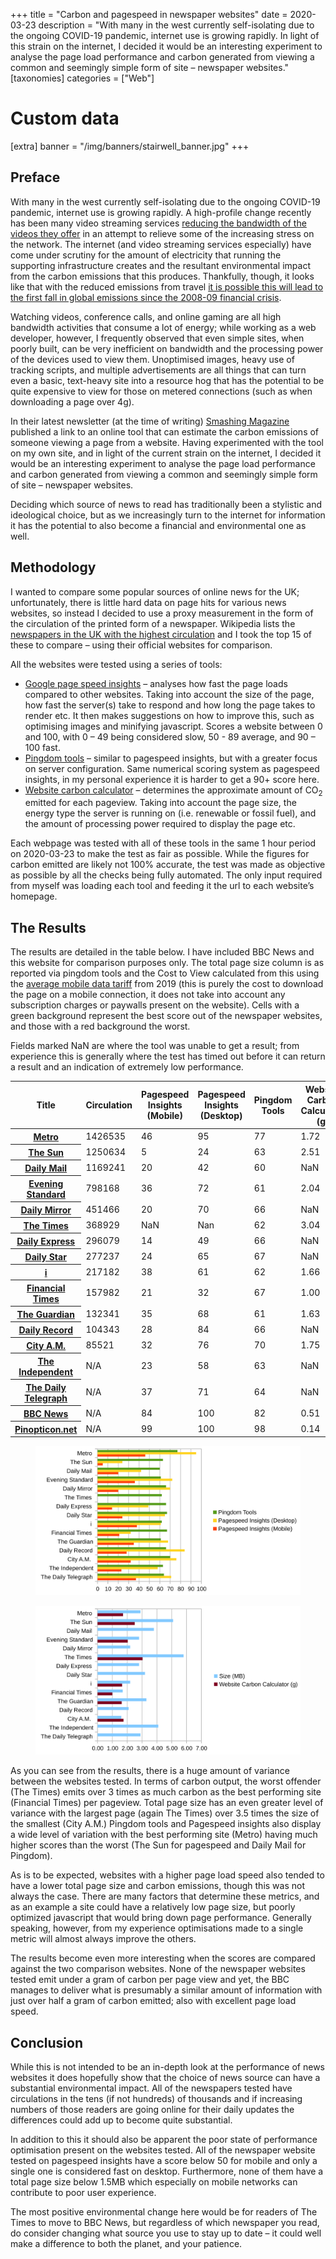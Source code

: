+++
title = "Carbon and pagespeed in newspaper websites"
date = 2020-03-23
description = "With many in the west currently self-isolating due to the ongoing COVID-19 pandemic, internet use is growing rapidly. In light of this strain on the internet, I decided it would be an interesting experiment to analyse the page load performance and carbon generated from viewing a common and seemingly simple form of site – newspaper websites."
[taxonomies]
categories = ["Web"]

# Custom data
[extra]
banner = "/img/banners/stairwell_banner.jpg"
+++
<div class="text-block">

## Preface
With many in the west currently self-isolating due to the ongoing COVID-19 pandemic, internet use is growing rapidly. A high-profile change recently has been many video streaming services [reducing the bandwidth of the videos they offer](https://www.theguardian.com/media/2020/mar/19/netflix-to-slow-europe-transmissions-to-avoid-broadband-overload) in an attempt to relieve some of the increasing stress on the network. The internet (and video streaming services especially) have come under scrutiny for the amount of electricity that running the supporting infrastructure creates and the resultant environmental impact from the carbon emissions that this produces. Thankfully, though, it looks like that with the reduced emissions from travel <a href="https://www.theguardian.com/world/2020/mar/10/coronavirus-could-cause-fall-in-global-co2-emissions">it is possible this will lead to the first fall in global emissions since the 2008-09 financial crisis</a>.

Watching videos, conference calls, and online gaming are all high bandwidth activities that consume a lot of energy; while working as a web developer, however, I frequently observed that even simple sites, when poorly built, can be very inefficient on bandwidth and the processing power of the devices used to view them. Unoptimised images, heavy use of tracking scripts, and multiple advertisements are all things that can turn even a basic, text-heavy site into a resource hog that has the potential to be quite expensive to view for those on metered connections (such as when downloading a page over 4g).

In their latest newsletter (at the time of writing) [Smashing Magazine](https://www.smashingmagazine.com/) published a link to an online tool that can estimate the carbon emissions of someone viewing a page from a website. Having experimented with the tool on my own site, and in light of the current strain on the internet, I decided it would be an interesting experiment to analyse the page load performance and carbon generated from viewing a common and seemingly simple form of site – newspaper websites. 

Deciding which source of news to read has traditionally been a stylistic and ideological choice, but as we increasingly turn to the internet for information it has the potential to also become a financial and environmental one as well.

## Methodology
I wanted to compare some popular sources of online news for the UK; unfortunately, there is little hard data on page hits for various news websites, so instead I decided to use a proxy measurement in the form of the circulation of the printed form of a newspaper. Wikipedia lists the [newspapers in the UK with the highest circulation](https://en.wikipedia.org/wiki/List_of_newspapers_in_the_United_Kingdom_by_circulation) and I took the top 15 of these to compare – using their official websites for comparison.

All the websites were tested using a series of tools:
- [Google page speed insights](https://developers.google.com/speed/pagespeed/insights/) – analyses how fast the page loads compared to other websites. Taking into account the size of the page, how fast the server(s) take to respond and how long the page takes to render etc. It then makes suggestions on how to improve this, such as optimising images and minifying javascript. Scores a website between 0 and 100, with 0 – 49 being considered slow, 50 - 89 average, and 90 – 100 fast.
- [Pingdom tools](https://tools.pingdom.com/) – similar to pagespeed insights, but with a greater focus on server configuration. Same numerical scoring system as pagespeed insights, in my personal experience it is harder to get a 90+ score here.
- [Website carbon calculator](https://www.websitecarbon.com/) – determines the approximate amount of CO<sub>2</sub> emitted for each pageview. Taking into account the page size, the energy type the server is running on (i.e. renewable or fossil fuel), and the amount of processing power required to display the page etc.

Each webpage was tested with all of these tools in the same 1 hour period on 2020-03-23 to make the test as fair as possible. While the figures for carbon emitted are likely not 100% accurate, the test was made as objective as possible by all the checks being fully automated. The only input required from myself was loading each tool and feeding it the url to each website’s homepage.

## The Results
The results are detailed in the table below. I have included BBC News and this website for comparison purposes only. The total page size column is as reported via pingdom tools and the Cost to View calculated from this using the [average mobile data tariff](https://www.cable.co.uk/mobiles/worldwide-data-pricing/) from 2019 (this is purely the cost to download the page on a mobile connection, it does not take into account any subscription charges or paywalls present on the website). Cells with a green background represent the best score out of the newspaper websites, and those with a red background the worst.

Fields marked NaN are where the tool was unable to get a result; from experience this is generally where the test has timed out before it can return a result and an indication of extremely low performance.

<div class="table-wrapper">
    <table>
        <thead>
            <tr>
                <th scope="col">Title</th>
                <th scope="col">Circulation</th>
                <th scope="col">Pagespeed Insights (Mobile)</th>
                <th scope="col">Pagespeed Insights (Desktop)</th>
                <th scope="col">Pingdom Tools</th>
                <th scope="col">Website Carbon Calculator (g)</th>
                <th scope="col">Size (MB)</th>
                <th scope="col">Cost to View ($)</th>
            </tr>
        </thead>
        <tbody>
            <tr>
                <th scope="row"><a href="https://www.metro.news/">Metro</a></th>
                <td>1426535</td>
                <td class="good">46</td>
                <td class="good">95</td>
                <td class="good">77</td>
                <td>1.72</td>
                <td>2.90</td>
                <td>$0.0193</td>
            </tr>
            <tr>
                <th scope="row"><a href="https://www.thesun.co.uk/">The Sun</a></th>
                <td>1250634</td>
                <td class="bad">5</td>
                <td class="bad">24</td>
                <td>63</td>
                <td>2.51</td>
                <td>5.10</td>
                <td>$0.0340</td>
            </tr>
            <tr>
                <th scope="row"><a href="http://dailymail.co.uk/">Daily Mail</a></th>
                <td>1169241</td>
                <td>20</td>
                <td>42</td>
                <td class="bad">60</td>
                <td>NaN</td>
                <td>3.80</td>
                <td>$0.0253</td>
            </tr>
            <tr>
                <th scope="row"><a href="https://www.standard.co.uk/">Evening Standard</a></th>
                <td>798168</td>
                <td>36</td>
                <td>72</td>
                <td>61</td>
                <td>2.04</td>
                <td>2.80</td>
                <td>$0.0186</td>
            </tr>
            <tr>
                <th scope="row"><a href="http://mirror.co.uk/">Daily Mirror</a></th>
                <td>451466</td>
                <td>20</td>
                <td>70</td>
                <td>66</td>
                <td>NaN</td>
                <td>2.20</td>
                <td>$0.0147</td>
            </tr>
            <tr>
                <th scope="row"><a href="https://www.thetimes.co.uk/">The Times</a></th>
                <td>368929</td>
                <td>NaN</td>
                <td>Nan</td>
                <td>62</td>
                <td class="bad">3.04</td>
                <td class="bad">5.80</td>
                <td class="bad">$0.0386</td>
            </tr>
            <tr>
                <th scope="row"><a href="http://www.express.co.uk/">Daily Express</a></th>
                <td>296079</td>
                <td>14</td>
                <td>49</td>
                <td>66</td>
                <td>NaN</td>
                <td>2.80</td>
                <td>$0.0186</td>
            </tr>
            <tr>
                <th scope="row"><a href="http://www.dailystar.co.uk/">Daily Star</a></th>
                <td>277237</td>
                <td>24</td>
                <td>65</td>
                <td>67</td>
                <td>NaN</td>
                <td>3.20</td>
                <td>$0.0213</td>
            </tr>
            <tr>
                <th scope="row"><a href="http://inews.co.uk/">i</a></th>
                <td>217182</td>
                <td>38</td>
                <td>61</td>
                <td>62</td>
                <td>1.66</td>
                <td>2.20</td>
                <td>$0.0147</td>
            </tr>
            <tr>
                <th scope="row"><a href="https://www.ft.com/">Financial Times</a></th>
                <td>157982</td>
                <td>21</td>
                <td>32</td>
                <td>67</td>
                <td class="good">1.00</td>
                <td>1.70</td>
                <td>$0.0113</td>
            </tr>
            <tr>
                <th scope="row"><a href="https://theguardian.com/">The Guardian</a></th>
                <td>132341</td>
                <td>35</td>
                <td>68</td>
                <td>61</td>
                <td>1.63</td>
                <td>3.30</td>
                <td>$0.0220</td>
            </tr>
            <tr>
                <th scope="row"><a href="http://www.dailyrecord.co.uk/">Daily Record</a></th>
                <td>104343</td>
                <td>28</td>
                <td>84</td>
                <td>66</td>
                <td>NaN</td>
                <td>2.10</td>
                <td>$0.0140</td>
            </tr>
            <tr>
                <th scope="row"><a href="http://www.cityam.com/">City A.M.</a></th>
                <td>85521</td>
                <td>32</td>
                <td>76</td>
                <td>70</td>
                <td>1.75</td>
                <td class="good">1.60</td>
                <td class="good">$0.0107</td>
            </tr>
            <tr>
                <th scope="row"><a href="https://www.independent.co.uk/">The Independent</a></th>
                <td>N/A</td>
                <td>23</td>
                <td>58</td>
                <td>63</td>
                <td>NaN</td>
                <td>4.10</td>
                <td>$0.0273</td>
            </tr>
            <tr>
                <th scope="row"><a href="https://www.telegraph.co.uk/">The Daily Telegraph</a></th>
                <td>N/A</td>
                <td>37</td>
                <td>71</td>
                <td>64</td>
                <td>NaN</td>
                <td>2.90</td>
                <td>$0.0193</td>
            </tr>
            <tr>
                <th scope="row"><a href="https://www.bbc.com/news">BBC News</a></th>
                <td>N/A</td>
                <td>84</td>
                <td>100</td>
                <td>82</td>
                <td>0.51</td>
                <td>2.20</td>
                <td>$0.0147</td>
            </tr>
            <tr>
                <th scope="row"><a href="https://pinopticon.net/">Pinopticon.net</a></th>
                <td>N/A</td>
                <td>99</td>
                <td>100</td>
                <td>98</td>
                <td>0.14</td>
                <td>0.17</td>
                <td>$0.0011</td>
            </tr>
        </tbody>
    </table>
</div>
<figure>
    <img src="News_Carbon_01.svg" alt="Visual representation of data from the table" />
</figure>
<figure>
    <img src="News_Carbon_02.svg" alt="Visual representation of data from the table" />
</figure>

As you can see from the results, there is a huge amount of variance between the websites tested. In terms of carbon output, the worst offender (The Times) emits over 3 times as much carbon as the best performing site (Financial Times) per pageview. Total page size has an even greater level of variance with the largest page (again The Times) over 3.5 times the size of the smallest (City A.M.) Pingdom tools and Pagespeed insights also display a wide level of variation with the best performing site (Metro) having much higher scores than the worst (The Sun for pagespeed and Daily Mail for Pingdom).

As is to be expected, websites with a higher page load speed also tended to have a lower total page size and carbon emissions, though this was not always the case. There are many factors that determine these metrics, and as an example a site could have a relatively low page size, but poorly optimized javascript that would bring down page performance. Generally speaking, however, from my experience optimisations made to a single metric will almost always improve the others.

The results become even more interesting when the scores are compared against the two comparison websites. None of the newspaper websites tested emit under a gram of carbon per page view and yet, the BBC manages to deliver what is presumably a similar amount of information with just over half a gram of carbon emitted; also with excellent page load speed.

## Conclusion
While this is not intended to be an in-depth look at the performance of news websites it does hopefully show that the choice of news source can have a substantial environmental impact. All of the newspapers tested have circulations in the tens (if not hundreds) of thousands and if increasing numbers of those readers are going online for their daily updates the differences could add up to become quite substantial.

In addition to this it should also be apparent the poor state of performance optimisation present on the websites tested. All of the newspaper website tested on pagespeed insights have a score below 50 for mobile and only a single one is considered fast on desktop. Furthermore, none of them have a total page size below 1.5MB which especially on mobile networks can contribute to poor user experience.

The most positive environmental change here would be for readers of The Times to move to BBC News, but regardless of which newspaper you read, do consider changing what source you use to stay up to date – it could well make a difference to both the planet, and your patience.

</div>
